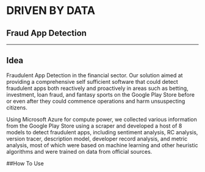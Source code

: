 # DRIVEN BY DATA
## Fraud App Detection 

___

## Idea
Fraudulent App Detection in the financial sector. Our solution aimed at providing a comprehensive self sufficient software that could detect fraudulent apps both reactively and proactively in areas such as betting, investment, loan fraud, and fantasy sports on the Google Play Store before or even after they could commence operations and harm unsuspecting citizens.

Using Microsoft Azure for compute power, we collected various information from the Google Play Store using a scraper and developed a host of 8 models to detect fraudulent apps, including sentiment analysis, RC analysis, version tracer, description model, developer record analysis, and metric analysis, most of which were based on machine learning and other heuristic algorithms and were trained on data from official sources.


##How To Use


